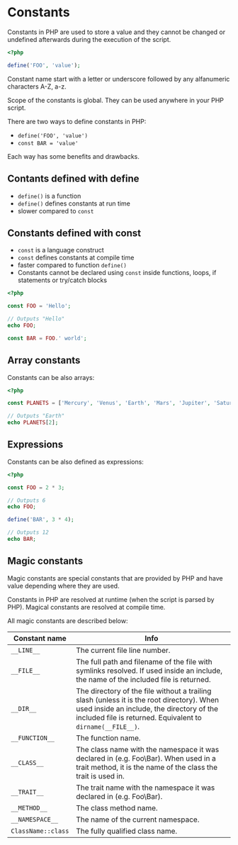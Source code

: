 # Constants

Constants in PHP are used to store a value and they cannot be changed or undefined
afterwards during the execution of the script.

```php
<?php

define('FOO', 'value');
```

Constant name start with a letter or underscore followed by any alfanumeric
characters A-Z, a-z.

Scope of the constants is global. They can be used anywhere in your PHP script.

There are two ways to define constants in PHP:

* `define('FOO', 'value')`
* `const BAR = 'value'`

Each way has some benefits and drawbacks.

## Contants defined with define

* `define()` is a function
* `define()` defines constants at run time
* slower compared to `const`

## Constants defined with const

* `const` is a language construct
* `const` defines constants at compile time
* faster compared to function `define()`
* Constants cannot be declared using `const` inside functions, loops, if
  statements or try/catch blocks

```php
<?php

const FOO = 'Hello';

// Outputs "Hello"
echo FOO;

const BAR = FOO.' world';
```

## Array constants

Constants can be also arrays:

```php
<?php

const PLANETS = ['Mercury', 'Venus', 'Earth', 'Mars', 'Jupiter', 'Saturn', 'Uranus', 'Neptune'];

// Outputs "Earth"
echo PLANETS[2];
```

## Expressions

Constants can be also defined as expressions:

```php
<?php

const FOO = 2 * 3;

// Outputs 6
echo FOO;

define('BAR', 3 * 4);

// Outputs 12
echo BAR;
```

## Magic constants

Magic constants are special constants that are provided by PHP and have value
depending where they are used.

Constants in PHP are resolved at runtime (when the script is parsed by PHP).
Magical constants are resolved at compile time.

All magic constants are described below:

| Constant name | Info |
|---------------|------|
| `__LINE__` | The current file line number. |
| `__FILE__` | The full path and filename of the file with symlinks resolved. If used inside an include, the name of the included file is returned. |
| `__DIR__` | The directory of the file without a trailing slash (unless it is the root directory). When used inside an include, the directory of the included file is returned. Equivalent to `dirname(__FILE__)`. |
| `__FUNCTION__` | The function name. |
| `__CLASS__` | The class name with the namespace it was declared in (e.g. Foo\Bar). When used in a trait method, it is the name of the class the trait is used in. |
| `__TRAIT__` | The trait name with the namespace it was declared in (e.g. Foo\Bar). |
| `__METHOD__` | The class method name. |
| `__NAMESPACE__` | The name of the current namespace. |
| `ClassName::class` | The fully qualified class name. |
